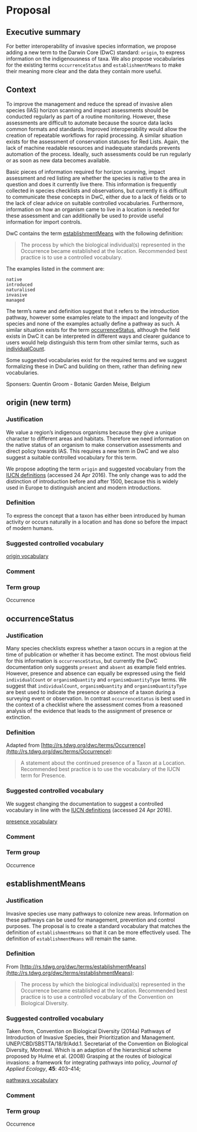 # Proposal

## Executive summary

For better interoperability of invasive species information, we propose adding a new term to the Darwin Core (DwC) standard: `origin`, to express information on the indigenousness of taxa. We also propose vocabularies for the existing terms `occurrenceStatus`  and `establishmentMeans` to make their meaning more clear and the data they contain more useful.

## Context

To improve the management and reduce the spread of invasive alien species (IAS) horizon scanning and impact assessments should be conducted regularly as part of a routine monitoring. However, these assessments are difficult to automate because the source data lacks common formats and standards. Improved interoperability would allow the creation of repeatable workflows for rapid processing. A similar situation exists for the assessment of conservation statuses for Red Lists. Again, the lack of machine readable resources and inadequate standards prevents automation of the process. Ideally, such assessments could be run regularly or as soon as new data becomes available.

Basic pieces of information required for horizon scanning, impact assessment and red listing are whether the species is native to the area in question and does it currently live there. This information is frequently collected in species checklists and observations, but currently it is difficult to communicate these concepts in DwC, either due to a lack of fields or to the lack of clear advice on suitable controlled vocabularies. Furthermore, information on how an organism came to live in a location is needed for these assessment and can additionally be used to provide useful information for import controls.

DwC contains the term [establishmentMeans](http://rs.tdwg.org/dwc/terms/index.htm#establishmentMeans) with the following definition:

> The process by which the biological individual(s) represented in the Occurrence became established at the location. Recommended best practice is to use a controlled vocabulary.

The examples listed in the comment are:

```
native
introduced
naturalised
invasive
managed
```

The term’s name and definition suggest that it refers to the introduction pathway, however some examples relate to the impact and longevity of the species and none of the examples actually define a pathway as such. A similar situation exists for the term [occurrenceStatus](http://rs.tdwg.org/dwc/terms/index.htm#occurrenceStatus), although the field exists in DwC it can be interpreted in different ways and clearer guidance to users would help distinguish this term from other similar terms, such as [individualCount](http://rs.tdwg.org/dwc/terms/index.htm#individualCount).

Some suggested vocabularies exist for the required terms and we suggest formalizing these in DwC and building on them, rather than defining new vocabularies.

Sponsers:
Quentin Groom - Botanic Garden Meise, Belgium

## origin (new term)

### Justification

We value a region’s indigenous organisms because they give a unique character to different areas and habitats. Therefore we need information on the native status of an organism to make conservation assessments and direct policy towards IAS. This requires a new term in DwC and we also suggest a suitable controlled vocabulary for this term.

We propose adopting the term `origin` and suggested vocabulary from the [IUCN definitions](http://www.iucnredlist.org/technical-documents/red-list-training/iucnspatialresources) (accessed 24 Apr 2016). The only change was to add the distinction of introduction before and after 1500, because this is widely used in Europe to distinguish ancient and modern introductions.

### Definition

To express the concept that a taxon has either been introduced by human activity or occurs naturally in a location and has done so before the impact of modern humans.

### Suggested controlled vocabulary

[origin vocabulary](vocabulary/origin.tsv)

### Comment

### Term group

Occurrence
 
## occurrenceStatus

### Justification

Many species checklists express whether a taxon occurs in a region at the time of publication or whether it has become extinct. The most obvious field for this information is `occurrenceStatus`, but currently the DwC documentation only suggests `present` and `absent` as example field entries. However, presence and absence can equally be expressed using the field `individualCount` or `organismQuantity` and `organismQuantityType` terms. We suggest that `individualCount`, `organismQuantity` and `organismQuantityType` are best used to indicate the presence or absence of a taxon during a surveying event or observation. In contrast `occurrenceStatus` is best used in the context of a checklist where the assessment comes from a reasoned analysis of the evidence that leads to the assignment of presence or extinction. 

### Definition

Adapted from [http://rs.tdwg.org/dwc/terms/Occurrence](http://rs.tdwg.org/dwc/terms/Occurrence):

> A statement about the continued presence of a Taxon at a Location. Recommended best practice is to use the vocabulary of the IUCN term for Presence.

### Suggested controlled vocabulary

We suggest changing the documentation to suggest a controlled vocabulary in line with the [IUCN definitions](http://www.iucnredlist.org/technical-documents/red-list-training/iucnspatialresources) (accessed 24 Apr 2016).

[presence vocabulary](vocabulary/presence.tsv)

### Comment

### Term group

Occurrence

## establishmentMeans

### Justification

Invasive species use many pathways to colonize new areas. Information on these pathways can be used for management, prevention and control purposes. The proposal is to create a standard vocabulary that matches the definition of `establishmentMeans` so that it can be more effectively used. The definition of `establishmentMeans` will remain the same.

### Definition

From [http://rs.tdwg.org/dwc/terms/establishmentMeans](http://rs.tdwg.org/dwc/terms/establishmentMeans):

> The process by which the biological individual(s) represented in the Occurrence became established at the location. Recommended best practice is to use a controlled vocabulary of the Convention on Biological Diversity.

### Suggested controlled vocabulary

Taken from, Convention on Biological Diversity (2014a) Pathways of Introduction of Invasive Species, their Prioritization and Management. UNEP/CBD/SBSTTA/18/9/Add.1. Secretariat of the Convention on Biological Diversity, Montreal. Which is an adaption of the hierarchical scheme proposed by Hulme et al. (2008) Grasping at the routes of biological invasions: a framework for integrating pathways into policy, *Journal of Applied Ecology*, **45**: 403–414;

[pathways vocabulary](vocabulary/pathway.tsv)

### Comment

### Term group

Occurrence
